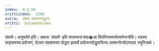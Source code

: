 ```yaml
---
index:  4.2.56
vrittiindex:  1246
sutra:  संग्रामे प्रयोजनयोद्धृभ्यः
vritti:  balamanorama 
---
```


संग्रामे। अनुवर्तते इति। तथाच `संग्रामे' इति सप्तम्यन्तं षष्ठ�आ विपरिणतमस्येत्यनेनान्वेति। तदस्य सङ्ग्रामस्य प्रयोजनं, तेऽस्य सह्ग्रामस्य योद्धार इत्यर्थे प्रयोजनयोद्धृवाचिभ्यः प्रतमान्तेभ्योऽणादयः स्युरित्यर्थः। 

